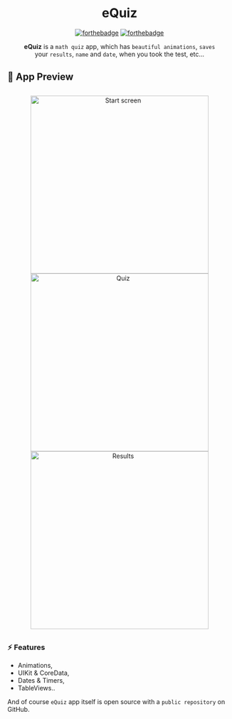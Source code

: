 <div align="center" style="margin: 30px;">
<h1>eQuiz</h1>

[![forthebadge](http://forthebadge.com/images/badges/made-with-swift.svg)](http://forthebadge.com)
[![forthebadge](http://forthebadge.com/images/badges/built-with-love.svg)](http://forthebadge.com)

**eQuiz** is a `math quiz` app, which has `beautiful animations`, `saves` your `results`, `name` and `date`, when you took the test, etc...
</div>

<h2>👀 App Preview</h2>
<div align="center" style="margin: 30px;">
  <img height="400" src="https://github.com/skxnz/eQuiz/blob/main/App-preview-Images/Start-screen.png" alt="Start screen">
  <img height="400" src="https://github.com/skxnz/eQuiz/blob/main/App-preview-Images/Quiz.png" alt="Quiz">
  <img height="400" src="https://github.com/skxnz/eQuiz/blob/main/App-preview-Images/Results.png" alt="Results">
</div>
<h3>⚡️ Features</h3>
<ul>
<li> Animations,</li>
<li> UIKit & CoreData,</li>
<li> Dates & Timers,</li>
<li> TableViews..</li>
</ul>

And of course `eQuiz` app itself is open source with a `public repository` on GitHub.

